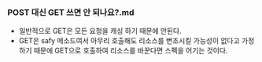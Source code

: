 ### POST 대신 GET 쓰면 안 되나요?.md

* 일반적으로 GET은 모든 요청을 캐싱 하기 때문에 안된다.
* GET은 safy 메소드여서 아무리 호출해도 리소스를 변조시킬 가능성이 없다고 가정하기 때문에 GET으로 호출하여 리소스를 바꾼다면 스펙을 어기는 것이다.
